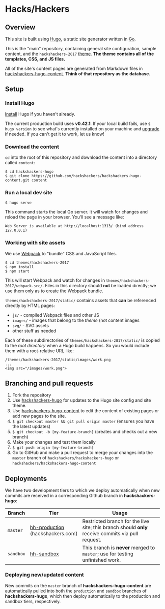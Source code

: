 # Hacks/Hackers

## Overview

This site is built using [Hugo](https://gohugo.io), a static site generator written in [Go](http://golang.org/).

This is the "main" repository, containing general site configuration, sample content, and the `hackshackers-2017` [theme](https://gohugo.io/themes/overview/). **The theme contains all of the templates, CSS, and JS files.**

All of the site's content pages are generated from Markdown files in [hackshackers-hugo-content](https://github.com/hackshackers/hackshackers-hugo-content). **Think of that repository as the database.**

## Setup

### Install Hugo

[Install](https://gohugo.io/getting-started/installing/) Hugo if you haven't already.

The current production build uses **v0.42.1**. If your local build fails, use `$ hugo version` to see what's currently installed on your machine and [upgrade](https://gohugo.io/getting-started/installing/#upgrade-hugo) if needed. If you can't get it to work, let us know!

### Download the content

`cd` into the root of this repository and download the content into a directory called `content`:

```
$ cd hackshackers-hugo
$ git clone https://github.com/hackshackers/hackshackers-hugo-content.git content
```

### Run a local dev site

```
$ hugo serve
```

This command starts the local Go server. It will watch for changes and reload the page in your browser. You'll see a message like:

```
Web Server is available at http://localhost:1313/ (bind address 127.0.0.1)
```

### Working with site assets

We use [Webpack](https://webpack.github.io/) to "bundle" CSS and JavaScript files.

```
$ cd themes/hackshackers-2017
$ npm install
$ npm start
```

This will start Webpack and watch for changes in `themes/hackshackers-2017/webpack-src/`. Files in this directory should **not** be loaded directly; we use them only as to create the Webpack bundle.

`themes/hackshackers-2017/static/` contains assets that **can** be referenced directly by HTML pages:

* `js/` - compiled Webpack files and other JS
* `images/` - images that belong to the _theme_ (not content images
* `svg/` - SVG assets
* other stuff as needed

Each of these subdirectories of `themes/hackshackers-2017/static/` is copied to the _root directory_ when a Hugo build happens. So you would include them with a root-relative URL like:

```
/themes/hackshackers-2017/static/images/work.png
...
<img src="/images/work.png">
```

## Branching and pull requests

1. Fork the repository
  1. Use [hackshackers-hugo](https://github.com/hackshackers/hackshackers-hugo) for updates to the Hugo site config and site theme.
  1. Use [hackshackers-hugo-content](https://github.com/hackshackers/hackshackers-hugo-content) to edit the content of existing pages or add new pages to the site.
1. `$ git checkout master && git pull origin master` (ensures you have the latest updates)
1. `$ git checkout -b [my-feature-branch]` (creates and checks out a new branch)
1. Make your changes and test them locally
1. `$ git push origin [my-feature-branch]`
1. Go to GitHub and make a pull request to merge your changes into the `master` branch of `hackshackers/hackshackers-hugo` or `hackshackers/hackshackers-hugo-content`

## Deployments

We have two development tiers to which we deploy automatically when new commits are received in a corresponding Github branch in **hackshackers-hugo**:

| Branch     | Tier          | Usage |
|------------|---------------|-------|
| `master` | [hh-production](http://hh-production.s3-website-us-west-2.amazonaws.com/)<br>(hackshackers.com) | Restricted branch for the live site; this branch should **only** receive commits via pull request. |
| `sandbox`    | [hh-sandbox](http://hh-sandbox.s3-website-us-west-2.amazonaws.com/) | This branch is **never** merged to `master`; use for testing unfinished work. |

### Deploying new/updated content

New commits on the `master` branch of **hackshackers-hugo-content** are automatically pulled into both the `production` and `sandbox` branches of **hackshackers-hugo**, which then deploy automatically to the production and sandbox tiers, respectively.

